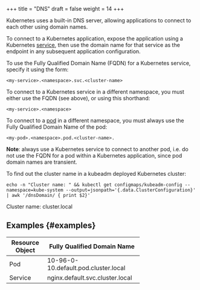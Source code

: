 +++
title = "DNS"
draft = false
weight = 14
+++

Kubernetes uses a built-in DNS server, allowing applications to connect to each other using domain names.

To connect to a Kubernetes application, expose the application using a Kubernetes [service](/portfolio/kubernetes/service/), then use the domain name for that service as the endpoint in any subsequent application configuration.

To use the Fully Qualified Domain Name (FQDN) for a Kubernetes service, specify it using the form:

```text
<my-service>.<namespace>.svc.<cluster-name>
```

To connect to a Kubernetes service in a different namespace, you must either use the FQDN (see above), or using this shorthand:

```text
<my-service>.<namespace>
```

To connect to a [pod](/portfolio/kubernetes/pod/) in a different namespace, you must always use the Fully Qualified Domain Name of the pod:

```text
<my-pod>.<namespace>.pod.<cluster-name>.
```

**Note**: always use a Kubernetes service to connect to another pod, i.e. do not use the FQDN for a pod within a Kubernetes application, since pod domain names are transient.

To find out the cluster name in a kubeadm deployed Kubernetes cluster:

```shell
echo -n "Cluster name: " && kubectl get configmaps/kubeadm-config --namespace=kube-system --output=jsonpath='{.data.ClusterConfiguration}' | awk '/dnsDomain/ { print $2}'
```

Cluster name: cluster.local


## Examples {#examples}

<style>.table-nocaption table { width: 70%;  }</style>

<div class="ox-hugo-table table-nocaption">

| Resource Object | Fully Qualified Domain Name          |
|-----------------|--------------------------------------|
| Pod             | 10-96-0-10.default.pod.cluster.local |
| Service         | nginx.default.svc.cluster.local      |

</div>
